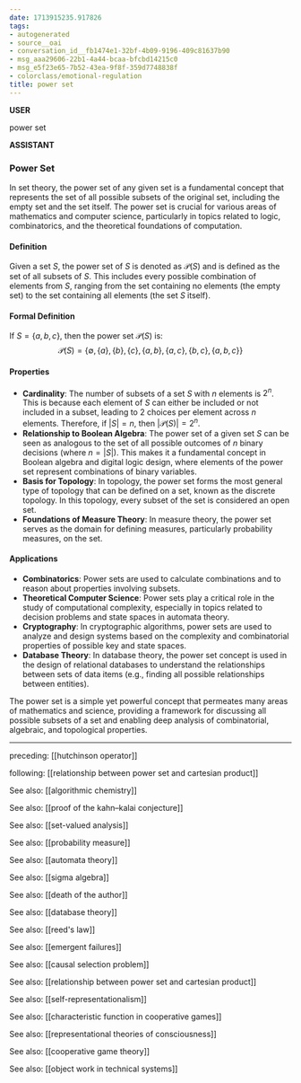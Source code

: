 ```yaml
---
date: 1713915235.917826
tags:
- autogenerated
- source__oai
- conversation_id__fb1474e1-32bf-4b09-9196-409c81637b90
- msg_aaa29606-22b1-4a44-bcaa-bfcbd14215c0
- msg_e5f23e65-7b52-43ea-9f8f-359d7748838f
- colorclass/emotional-regulation
title: power set
---
```


**USER**

power set


**ASSISTANT**

### Power Set

In set theory, the power set of any given set is a fundamental concept that represents the set of all possible subsets of the original set, including the empty set and the set itself. The power set is crucial for various areas of mathematics and computer science, particularly in topics related to logic, combinatorics, and the theoretical foundations of computation.

#### Definition

Given a set $S$, the power set of $S$ is denoted as $\mathcal{P}(S)$ and is defined as the set of all subsets of $S$. This includes every possible combination of elements from $S$, ranging from the set containing no elements (the empty set) to the set containing all elements (the set $S$ itself).

#### Formal Definition

If $S = \{a, b, c\}$, then the power set $\mathcal{P}(S)$ is:
$$
\mathcal{P}(S) = \{\emptyset, \{a\}, \{b\}, \{c\}, \{a, b\}, \{a, c\}, \{b, c\}, \{a, b, c\}\}
$$

#### Properties

- **Cardinality**: The number of subsets of a set $S$ with $n$ elements is $2^n$. This is because each element of $S$ can either be included or not included in a subset, leading to $2$ choices per element across $n$ elements. Therefore, if $|S| = n$, then $|\mathcal{P}(S)| = 2^n$.
- **Relationship to Boolean Algebra**: The power set of a given set $S$ can be seen as analogous to the set of all possible outcomes of $n$ binary decisions (where $n = |S|$). This makes it a fundamental concept in Boolean algebra and digital logic design, where elements of the power set represent combinations of binary variables.
- **Basis for Topology**: In topology, the power set forms the most general type of topology that can be defined on a set, known as the discrete topology. In this topology, every subset of the set is considered an open set.
- **Foundations of Measure Theory**: In measure theory, the power set serves as the domain for defining measures, particularly probability measures, on the set.

#### Applications

- **Combinatorics**: Power sets are used to calculate combinations and to reason about properties involving subsets.
- **Theoretical Computer Science**: Power sets play a critical role in the study of computational complexity, especially in topics related to decision problems and state spaces in automata theory.
- **Cryptography**: In cryptographic algorithms, power sets are used to analyze and design systems based on the complexity and combinatorial properties of possible key and state spaces.
- **Database Theory**: In database theory, the power set concept is used in the design of relational databases to understand the relationships between sets of data items (e.g., finding all possible relationships between entities).

The power set is a simple yet powerful concept that permeates many areas of mathematics and science, providing a framework for discussing all possible subsets of a set and enabling deep analysis of combinatorial, algebraic, and topological properties.


---

preceding: [[hutchinson operator]]  


following: [[relationship between power set and cartesian product]]

See also: [[algorithmic chemistry]]


See also: [[proof of the kahn–kalai conjecture]]


See also: [[set-valued analysis]]


See also: [[probability measure]]


See also: [[automata theory]]


See also: [[sigma algebra]]


See also: [[death of the author]]


See also: [[database theory]]


See also: [[reed's law]]


See also: [[emergent failures]]


See also: [[causal selection problem]]


See also: [[relationship between power set and cartesian product]]


See also: [[self-representationalism]]


See also: [[characteristic function in cooperative games]]


See also: [[representational theories of consciousness]]


See also: [[cooperative game theory]]


See also: [[object work in technical systems]]